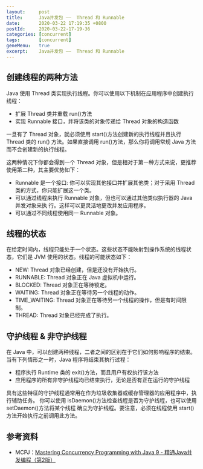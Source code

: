 ```yaml
---
layout:     post
title:      Java并发包 ——  Thread 和 Runnable
date:       2020-03-22 17:19:35 +0800
postId:     2020-03-22-17-19-36
categories: [concurrent]
tags:       [concurrent]
geneMenu:   true
excerpt:    Java并发包 ——  Thread 和 Runnable
---
```


## 创建线程的两种方法

Java 使用 Thread 类实现执行线程。你可以使用以下机制在应用程序中创建执行线程：
* 扩展 Thread 类并重载 run()方法
* 实现 Runnable 接口，并将该类的对象传递给 Thread 对象的构造函数

一旦有了 Thread 对象，就必须使用 start()方法创建新的执行线程并且执行 Thread 类的 run() 方法。如果直接调用 run()方法，那么你将调用常规 Java 方法而不会创建新的执行线程。

这两种情况下你都会得到一个 Thread 对象，但是相对于第一种方式来说，更推荐使用第二种，其主要优势如下：
* Runnable 是一个接口: 你可以实现其他接口并扩展其他类；对于采用 Thread 类的方式，你只能扩展这一个类。
* 可以通过线程来执行 Runnable 对象，但也可以通过其他类似执行器的 Java 并发对象来执 行。这样可以更灵活地更改并发应用程序。
* 可以通过不同线程使用同一 Runnable 对象。

## 线程的状态

在给定时间内，线程只能处于一个状态。这些状态不能映射到操作系统的线程状态，它们是 JVM 使用的状态。线程的可能状态如下：

* NEW: Thread 对象已经创建，但是还没有开始执行。
* RUNNABLE: Thread 对象正在 Java 虚拟机中运行。
* BLOCKED: Thread 对象正在等待锁定。
* WAITING: Thread 对象正在等待另一个线程的动作。
* TIME_WAITING: Thread 对象正在等待另一个线程的操作，但是有时间限制。
* THREAD: Thread 对象已经完成了执行。





## 守护线程 & 非守护线程

在 Java 中，可以创建两种线程，二者之间的区别在于它们如何影响程序的结束。当有下列情形之一时，Java 程序将结束其执行过程：
* 程序执行 Runtime 类的 exit()方法，而且用户有权执行该方法
* 应用程序的所有非守护线程均已结束执行，无论是否有正在运行的守护线程

具有这些特征的守护线程通常用在作为垃圾收集器或缓存管理器的应用程序中，执行辅助任务。 你可以使用 isDaemon()方法检查线程是否为守护线程，也可以使用 setDaemon()方法将某个线程 确立为守护线程。要注意，必须在线程使用 start()方法开始执行之前调用此方法。



## 参考资料

* MCPJ：[Mastering Concurrency Programming with Java 9 - 精通Java并发编程（第2版）](https://book.douban.com/subject/30327401/)
